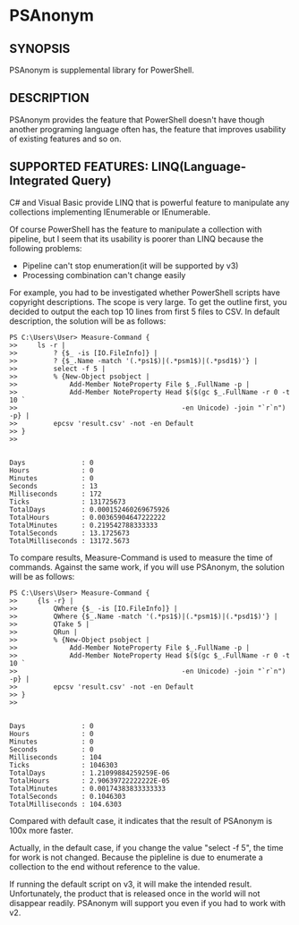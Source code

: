 PSAnonym
=============

SYNOPSIS
-------
PSAnonym is supplemental library for PowerShell.

DESCRIPTION
-------
PSAnonym provides the feature that PowerShell doesn't have though another 
programing language often has, the feature that improves usability of 
existing features and so on.

SUPPORTED FEATURES: LINQ(Language-Integrated Query)
-------
C# and Visual Basic provide LINQ that is powerful feature to manipulate 
any collections implementing IEnumerable or IEnumerable<T>. 

Of course PowerShell has the feature to manipulate a collection with 
pipeline, but I seem that its usability is poorer than LINQ because the 
following problems: 
* Pipeline can't stop enumeration(it will be supported by v3)
* Processing combination can't change easily

For example, you had to be investigated whether PowerShell scripts have 
copyright descriptions. The scope is very large. To get the outline first, 
you decided to output the each top 10 lines from first 5 files to CSV.
In default description, the solution will be as follows: 

    PS C:\Users\User> Measure-Command {
    >>     ls -r |
    >>         ? {$_ -is [IO.FileInfo]} |
    >>         ? {$_.Name -match '(.*ps1$)|(.*psm1$)|(.*psd1$)'} |
    >>         select -f 5 |
    >>         % {New-Object psobject |
    >>             Add-Member NoteProperty File $_.FullName -p |
    >>             Add-Member NoteProperty Head $($(gc $_.FullName -r 0 -t 10 `
    >>                                         -en Unicode) -join "`r`n") -p} |
    >>         epcsv 'result.csv' -not -en Default
    >> }
    >>
    
    
    Days              : 0
    Hours             : 0
    Minutes           : 0
    Seconds           : 13
    Milliseconds      : 172
    Ticks             : 131725673
    TotalDays         : 0.000152460269675926
    TotalHours        : 0.00365904647222222
    TotalMinutes      : 0.219542788333333
    TotalSeconds      : 13.1725673
    TotalMilliseconds : 13172.5673
    
To compare results, Measure-Command is used to measure the time of commands.
Against the same work, if you will use PSAnonym, the solution will be as 
follows:

    PS C:\Users\User> Measure-Command {
    >>     {ls -r} |
    >>         QWhere {$_ -is [IO.FileInfo]} |
    >>         QWhere {$_.Name -match '(.*ps1$)|(.*psm1$)|(.*psd1$)'} |
    >>         QTake 5 |
    >>         QRun |
    >>         % {New-Object psobject |
    >>             Add-Member NoteProperty File $_.FullName -p |
    >>             Add-Member NoteProperty Head $($(gc $_.FullName -r 0 -t 10 `
    >>                                         -en Unicode) -join "`r`n") -p} |
    >>         epcsv 'result.csv' -not -en Default
    >> }
    >>
    
    
    Days              : 0
    Hours             : 0
    Minutes           : 0
    Seconds           : 0
    Milliseconds      : 104
    Ticks             : 1046303
    TotalDays         : 1.21099884259259E-06
    TotalHours        : 2.90639722222222E-05
    TotalMinutes      : 0.00174383833333333
    TotalSeconds      : 0.1046303
    TotalMilliseconds : 104.6303

Compared with default case, it indicates that the result of PSAnonym is 100x 
more faster.

Actually, in the default case, if you change the value "select -f 5", the 
time for work is not changed. Because the pipleline is due to enumerate a 
collection to the end without reference to the value.

If running the default script on v3, it will make the intended result.
Unfortunately, the product that is released once in the world will not 
disappear readily. PSAnonym will support you even if you had to work with 
v2.    


